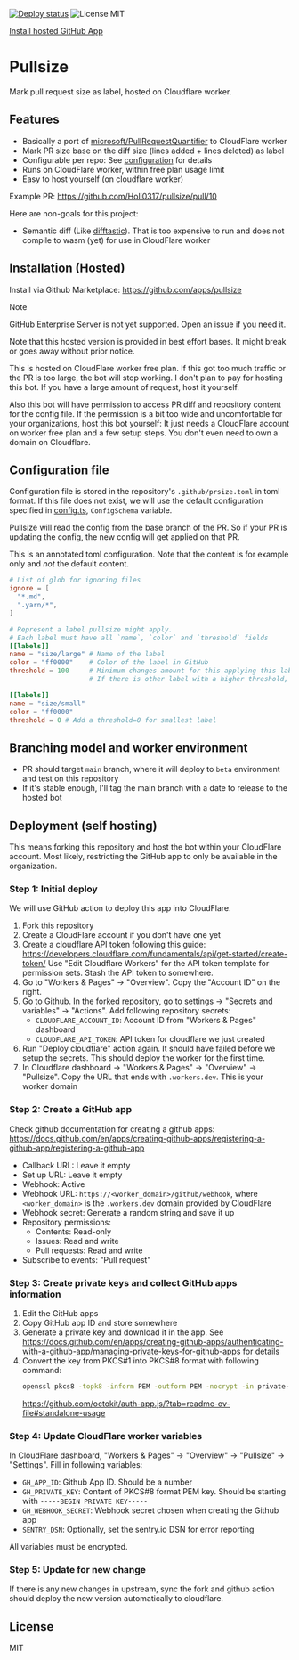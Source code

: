 [![Deploy status](https://github.com/Holi0317/pullsize/actions/workflows/deploy.yaml/badge.svg)](https://github.com/Holi0317/pullsize/actions/workflows/deploy.yaml)
![License MIT](https://img.shields.io/badge/License-MIT-blue)

[Install hosted GitHub App](https://github.com/apps/pullsize)

# Pullsize

Mark pull request size as label, hosted on Cloudflare worker.

## Features

- Basically a port of [microsoft/PullRequestQuantifier] to CloudFlare worker
- Mark PR size base on the diff size (lines added + lines deleted) as label
- Configurable per repo: See [configuration](#configuration-file) for details
- Runs on CloudFlare worker, within free plan usage limit
- Easy to host yourself (on cloudflare worker)

Example PR: https://github.com/Holi0317/pullsize/pull/10

Here are non-goals for this project:

- Semantic diff (Like [difftastic]). That is too expensive to run and does not
  compile to wasm (yet) for use in CloudFlare worker

[microsoft/PullRequestQuantifier]:
  https://github.com/microsoft/PullRequestQuantifier
[difftastic]: https://github.com/Wilfred/difftastic

## Installation (Hosted)

Install via Github Marketplace: <https://github.com/apps/pullsize>

> [!NOTE]  
> GitHub Enterprise Server is not yet supported. Open an issue if you need it.

Note that this hosted version is provided in best effort bases. It might break
or goes away without prior notice.

This is hosted on CloudFlare worker free plan. If this got too much traffic or
the PR is too large, the bot will stop working. I don't plan to pay for hosting
this bot. If you have a large amount of request, host it yourself.

Also this bot will have permission to access PR diff and repository content for
the config file. If the permission is a bit too wide and uncomfortable for your
organizations, host this bot yourself: It just needs a CloudFlare account on
worker free plan and a few setup steps. You don't even need to own a domain on
Cloudflare.

## Configuration file

Configuration file is stored in the repository's `.github/prsize.toml` in toml
format. If this file does not exist, we will use the default configuration
specified in
[config.ts](https://github.com/Holi0317/pullsize/blob/main/src/services/config.ts),
`ConfigSchema` variable.

Pullsize will read the config from the base branch of the PR. So if your PR is
updating the config, the new config will get applied on that PR.

This is an annotated toml configuration. Note that the content is for example
only and _not_ the default content.

```toml
# List of glob for ignoring files
ignore = [
  "*.md",
  ".yarn/*",
]

# Represent a label pullsize might apply.
# Each label must have all `name`, `color` and `threshold` fields
[[labels]]
name = "size/large" # Name of the label
color = "ff0000"    # Color of the label in GitHub
threshold = 100     # Minimum changes amount for this applying this label
                    # If there is other label with a higher threshold, that label will get applied.

[[labels]]
name = "size/small"
color = "ff0000"
threshold = 0 # Add a threshold=0 for smallest label
```

## Branching model and worker environment

- PR should target `main` branch, where it will deploy to `beta` environment and
  test on this repository
- If it's stable enough, I'll tag the main branch with a date to release to the
  hosted bot

## Deployment (self hosting)

This means forking this repository and host the bot within your CloudFlare
account. Most likely, restricting the GitHub app to only be available in the
organization.

### Step 1: Initial deploy

We will use GitHub action to deploy this app into CloudFlare.

1. Fork this repository
2. Create a CloudFlare account if you don't have one yet
3. Create a cloudflare API token following this guide:
   https://developers.cloudflare.com/fundamentals/api/get-started/create-token/
   Use "Edit Cloudflare Workers" for the API token template for permission sets.
   Stash the API token to somewhere.
4. Go to "Workers & Pages" -> "Overview". Copy the "Account ID" on the right.
5. Go to Github. In the forked repository, go to settings -> "Secrets and
   variables" -> "Actions". Add following repository secrets:
   - `CLOUDFLARE_ACCOUNT_ID`: Account ID from "Workers & Pages" dashboard
   - `CLOUDFLARE_API_TOKEN`: API token for cloudflare we just created
6. Run "Deploy cloudflare" action again. It should have failed before we setup
   the secrets. This should deploy the worker for the first time.
7. In Cloudflare dashboard -> "Workers & Pages" -> "Overview" -> "Pullsize".
   Copy the URL that ends with `.workers.dev`. This is your worker domain

### Step 2: Create a GitHub app

Check github documentation for creating a github apps:
https://docs.github.com/en/apps/creating-github-apps/registering-a-github-app/registering-a-github-app

- Callback URL: Leave it empty
- Set up URL: Leave it empty
- Webhook: Active
- Webhook URL: `https://<worker_domain>/github/webhook`, where `<worker_domain>`
  is the `.workers.dev` domain provided by CloudFlare
- Webhook secret: Generate a random string and save it up
- Repository permissions:
  - Contents: Read-only
  - Issues: Read and write
  - Pull requests: Read and write
- Subscribe to events: "Pull request"

### Step 3: Create private keys and collect GitHub apps information

1. Edit the GitHub apps
2. Copy GitHub app ID and store somewhere
3. Generate a private key and download it in the app. See
   https://docs.github.com/en/apps/creating-github-apps/authenticating-with-a-github-app/managing-private-keys-for-github-apps
   for details
4. Convert the key from PKCS#1 into PKCS#8 format with following command:
   ```bash
   openssl pkcs8 -topk8 -inform PEM -outform PEM -nocrypt -in private-key.pem -out private-key-pkcs8.key
   ```
   https://github.com/octokit/auth-app.js/?tab=readme-ov-file#standalone-usage

### Step 4: Update CloudFlare worker variables

In CloudFlare dashboard, "Workers & Pages" -> "Overview" -> "Pullsize" ->
"Settings". Fill in following variables:

- `GH_APP_ID`: Github App ID. Should be a number
- `GH_PRIVATE_KEY`: Content of PKCS#8 format PEM key. Should be starting with
  `-----BEGIN PRIVATE KEY-----`
- `GH_WEBHOOK_SECRET`: Webhook secret chosen when creating the Github app
- `SENTRY_DSN`: Optionally, set the sentry.io DSN for error reporting

All variables must be encrypted.

### Step 5: Update for new change

If there is any new changes in upstream, sync the fork and github action should
deploy the new version automatically to cloudflare.

## License

MIT
